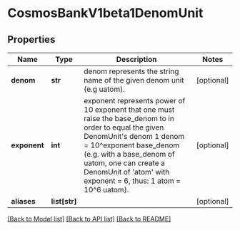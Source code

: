 # CosmosBankV1beta1DenomUnit

## Properties
Name | Type | Description | Notes
------------ | ------------- | ------------- | -------------
**denom** | **str** | denom represents the string name of the given denom unit (e.g uatom). | [optional] 
**exponent** | **int** | exponent represents power of 10 exponent that one must raise the base_denom to in order to equal the given DenomUnit&#x27;s denom 1 denom &#x3D; 10^exponent base_denom (e.g. with a base_denom of uatom, one can create a DenomUnit of &#x27;atom&#x27; with exponent &#x3D; 6, thus: 1 atom &#x3D; 10^6 uatom). | [optional] 
**aliases** | **list[str]** |  | [optional] 

[[Back to Model list]](../README.md#documentation-for-models) [[Back to API list]](../README.md#documentation-for-api-endpoints) [[Back to README]](../README.md)

